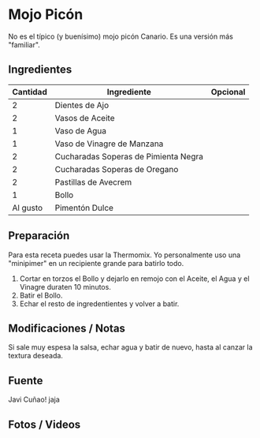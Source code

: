 # Mojo Picón

No es el típico (y buenísimo) mojo picón Canario. Es una versión más "familiar".

## Ingredientes

| Cantidad  | Ingrediente | Opcional |
| --- | --- | --- |
| 2  | Dientes de Ajo | |
| 2  | Vasos de Aceite | |
| 1  | Vaso de Agua | |
| 1  | Vaso de Vinagre de Manzana | |
| 2  | Cucharadas Soperas de Pimienta Negra | |
| 2  | Cucharadas Soperas de Oregano | |
| 2  | Pastillas de Avecrem | |
| 1  | Bollo | |
| Al gusto  | Pimentón Dulce | |

## Preparación

Para esta receta puedes usar la Thermomix. Yo personalmente uso una "minipimer" en un recipiente grande para batirlo todo.

1. Cortar en torzos el Bollo y dejarlo en remojo con el Aceite, el Agua y el Vinagre duraten 10 minutos.
2. Batir el Bollo.
3. Echar el resto de ingredentientes y volver a batir.

## Modificaciones / Notas

Si sale muy espesa la salsa, echar agua y batir de nuevo, hasta al canzar la textura deseada.

## Fuente

Javi Cuñao! jaja

## Fotos / Videos
